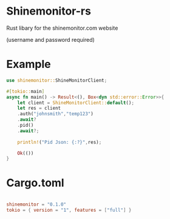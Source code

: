 # Shinemonitor-rs

Rust libary for the shinemonitor.com website

(username and password required)


# Example

```rust
use shinemonitor::ShineMonitorClient;

#[tokio::main]
async fn main() -> Result<(), Box<dyn std::error::Error>>{
    let client = ShineMonitorClient::default();
    let res = client
    .auth("johnsmith","temp123")
    .await?
    .pid()
    .await?;
    
    println!("Pid Json: {:?}",res);

    Ok(())
}

```


# Cargo.toml
```toml

shinemonitor = "0.1.0"
tokio = { version = "1", features = ["full"] }

```